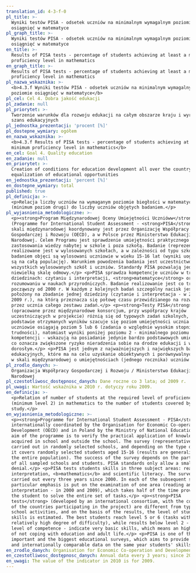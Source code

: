 ```yaml
---
translation_id: 4-3-f-0
pl_title: >-
  Wyniki testów PISA - odsetek uczniów na minimalnym wymagalnym poziomie
  osiągnięć w matematyce
pl_graph_title: >-
  Wyniki testów PISA - odsetek uczniów na minimalnym wymagalnym poziomie
  osiągnięć w matematyce
en_title: >-
  Results of PISA tests - percentage of students achieving at least a minimum
  proficiency level in mathematics
en_graph_title: >-
  Results of PISA tests - percentage of students achieving at least a minimum
  proficiency level in mathematics
pl_nazwa_wskaznika: >-
  <b>4.3.f Wyniki testów PISA - odsetek uczniów na minimalnym wymagalnym
  poziomie osiągnięć w matematyce</b>
pl_cel: Cel 4. Dobra jakość edukacji
pl_zadanie: null
pl_priorytet: >-
  Tworzenie warunków dla rozwoju edukacji na całym obszarze kraju i wyrównywanie
  szans edukacyjnych
pl_jednostka_prezentacji: 'procent [%]'
pl_dostepne_wymiary: ogółem
en_nazwa_wskaznika: >-
  <b>4.3.f Results of PISA tests - percentage of students achieving at least a
  minimum proficiency level in mathematics</b>
en_cel: Goal 4. Quality education
en_zadanie: null
en_priorytet: >-
  Creation of conditions for education development all over the country and
  equalization of educational opportunities
en_jednostka_prezentacji: 'percent [%]'
en_dostepne_wymiary: total
published: true
pl_definicja: >-
  <p>Relacja liczby uczniów na wymaganym poziomie biegłości w matematyce
  (minimum poziom drugi) do liczby uczniów objętych badaniem.</p>
pl_wyjasnienia_metodologiczne: >-
  <p><strong>Program Międzynarodowej Oceny Umiejętności Ucznióww</strong>
  (Programme for International Student Assessment - <strong>PISA</strong>) w
  skali międzynarodowej koordynowany jest przez Organizację Współpracy
  Gospodarczej i Rozwoju (OECD), a w Polsce przez Ministerstwo Edukacji
  Narodowej. Celem Programu jest sprawdzenie umiejętności praktycznego
  zastosowania wiedzy nabytej w szkole i poza szkołą. Badanie (reprezentacyjne)
  realizowane jest w wylosowanych szkołach, a w zależności od typu szkoły,
  badaniem objęci są wylosowani uczniowie w wieku 15-16 lat (wyniki uogólniane
  są na całą populację). Warunkiem powodzenia badania jest uczestnictwo w nim
  wszystkich wylosowanych szkół i uczniów. Standardy PISA pozwalają jedynie na
  niewielką skalę odmowy.</p> <p>PISA sprawdza kompetencje uczniów w trzech
  dziedzinach: czytaniu i interpretacji, <strong>matematyce</strong> oraz
  rozumowaniu w naukach przyrodniczych. Badanie realizowanie jest co trzy lata,
  począwszy od 2000 r. W każdym z kolejnych badań szczególny nacisk jest
  położony na zbadanie jednej dziedziny (czytanie i interpretacja - w 2000 r. i
  2009 r.), na którą przeznacza się połowę czasu przewidzianego na rozwiązanie
  przez ucznia całego zestawu zadań.</p> <p><strong>Testy PISA</strong>
  (opracowane przez międzynarodowe konsorcjum, przy współpracy krajów
  uczestniczących w projekcie) różnią się od typowych zadań szkolnych, a na
  podstawie otrzymanych wyników szacuje się poziom umiejętności ucznia. Najlepsi
  uczniowie osiągają poziom 5 lub 6 (zadania o względnie wysokim stopniu
  trudności), natomiast wyniki poniżej poziomu 2 - minimalnego poziomu
  kompetencji - wskazują na posiadanie jedynie bardzo podstawowych umiejętności,
  co oznacza zwiększone ryzyko nieradzenia sobie na drodze edukacji i w życiu
  dorosłym.</p> <p>PISA jest jednym z najważniejszych i największych badań
  edukacyjnych, które ma na celu uzyskanie obiektywnych i porównywalnych danych
  w skali międzynarodowej o umiejętnościach (jednego rocznika) uczniów.</p>
pl_zrodlo_danych: >-
  Organizacja Współpracy Gospodarczej i Rozwoju / Ministerstwo Edukacji
  Narodowej
pl_czestotliwosc_dostępnosc_danych: Dane roczne co 3 lata; od 2009 r.
pl_uwagi: Wartość wskaźnika w 2010 r. dotyczy roku 2009.
en_definicja: >-
  <p>Relation of number of students at the required level of proficiency
  (minimum level 2) in mathematics to the number of students covered by the
  study.</p>
en_wyjasnienia_metodologiczne: >-
  <p><strong>Programme for International Student Assessment - PISA</strong> is
  internationally coordinated by the Organisation for Economic Co-operation and
  Development (OECD) and in Poland by the Ministry of National Education. The
  aim of the programme is to verify the practical application of knowledge
  acquired in school and outside the school. The survey (representative) is
  carried out in randomly selected schools, and depending on the type of school,
  it covers randomly selected students aged 15-16 (results are generalized to
  the entire population). The success of the survey depends on the participation
  of all sampled schools and students. PISA standards only allow a small-scale
  denial.</p> <p>PISA tests students skills in three subject areas: reading and
  interpretation, <b>mathematics</b> and scientific literacy. The survey is
  carried out every three years since 2000. In each of the subsequent surveys, a
  particular emphasis is put on the examination of one area (reading and
  interpretation - in 2000 and 2009), which takes half of the time provided for
  the student to solve the entire set of tasks.</p> <p><strong>PISA
  tests</strong> (developed by an international consortium, with the cooperation
  of the countries participating in the project) are different from typical
  school activities, and on the basis of the results, the level of student
  skills is estimated. The best students reach level 5 or 6 (tasks with a
  relatively high degree of difficulty), while results below level 2 - a minimum
  level of competence - indicate very basic skills, which means an higher risk
  of not coping with education and adult life.</p> <p>PISA is one of the most
  important and the biggest educational surveys, which aims to provide objective
  and internationally comparable data on the same year students' skills.</p>
en_zrodlo_danych: Organisation for Economic Co-operation and Development / Ministry of Education
en_czestotliwosc_dostępnosc_danych: Annual data every 3 years; since 2009
en_uwagi: The value of the indicator in 2010 is for 2009.
---
```


